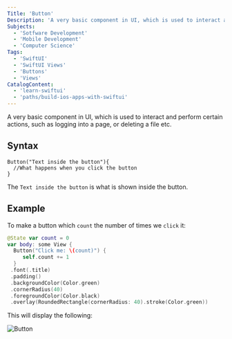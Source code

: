 ```yaml
---
Title: 'Button'
Description: 'A very basic component in UI, which is used to interact and perform certain actions'
Subjects:
  - 'Sotfware Development'
  - 'Mobile Development'
  - 'Computer Science'
Tags:
  - 'SwiftUI'
  - 'SwiftUI Views'
  - 'Buttons'
  - 'Views'
CatalogContent:
  - 'learn-swiftui'
  - 'paths/build-ios-apps-with-swiftui'
---
```


A very basic component in UI, which is used to interact and perform certain actions, such as logging into a page, or deleting a file etc.

## Syntax

```psuedo
Button("Text inside the button"){
  //What happens when you click the button
}
```

The `Text inside the button` is what is shown inside the button.

## Example

To make a button which `count` the number of times we `click` it:


```swift
@State var count = 0
var body: some View {
  Button("Click me: \(count)") {
     self.count += 1
  }
 .font(.title)
 .padding()
 .backgroundColor(Color.green)
 .cornerRadius(40)
 .foregroundColor(Color.black)
 .overlay(RoundedRectangle(cornerRadius: 40).stroke(Color.green))
```
This will display the following:

![Button](https://raw.githubusercontent.com/girijakar/docs/main/media/button.png)
